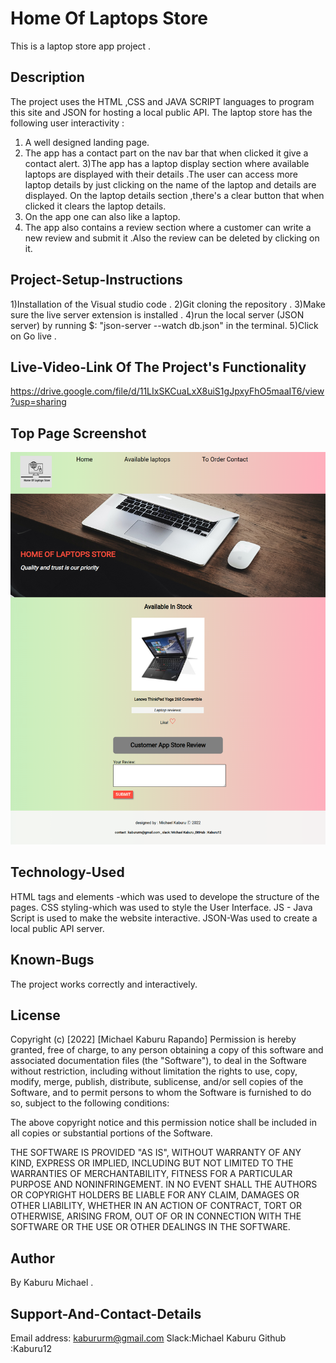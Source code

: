 # Home Of Laptops Store
This is a laptop store app project .

## Description
The project uses the HTML ,CSS and JAVA SCRIPT languages to program this site and JSON for hosting a local public API. The laptop store has the following user interactivity :
1) A well designed landing page.
2) The app has a contact part on the nav bar that when clicked it give a contact alert.
3)The app has a laptop display section where available laptops are displayed with their details .The user can access more laptop details by just clicking on the name of the laptop and details are displayed. On the laptop details section ,there's a clear button that when clicked it clears the laptop details.
4) On the app one can also like a laptop.
5) The app also contains a review section where a customer can write a new review and submit it .Also the review can be deleted by clicking on it.

## Project-Setup-Instructions
1)Installation of the Visual studio code .
2)Git cloning the repository .
3)Make sure the live server extension is installed .
4)run the local server (JSON server) by running $: "json-server --watch db.json"  in the terminal.
5)Click on Go live .

## Live-Video-Link Of The Project's Functionality
https://drive.google.com/file/d/11LIxSKCuaLxX8uiS1gJpxyFhO5maaIT6/view?usp=sharing

## Top Page Screenshot
![image](./Assets/images/project-screenshot.png)

## Technology-Used
HTML tags and elements -which was used to develope the structure of the pages. 
CSS styling-which was used to style the User Interface.
JS - Java Script is used to make the website interactive.
JSON-Was used to create a local public API server.

## Known-Bugs
The project works correctly and interactively.

## License
Copyright (c) [2022] [Michael Kaburu Rapando] Permission is hereby granted, free of charge, to any person obtaining a copy of this software and associated documentation files (the "Software"), to deal in the Software without restriction, including without limitation the rights to use, copy, modify, merge, publish, distribute, sublicense, and/or sell copies of the Software, and to permit persons to whom the Software is furnished to do so, subject to the following conditions:

The above copyright notice and this permission notice shall be included in all copies or substantial portions of the Software.

THE SOFTWARE IS PROVIDED "AS IS", WITHOUT WARRANTY OF ANY KIND, EXPRESS OR IMPLIED, INCLUDING BUT NOT LIMITED TO THE WARRANTIES OF MERCHANTABILITY, FITNESS FOR A PARTICULAR PURPOSE AND NONINFRINGEMENT. IN NO EVENT SHALL THE AUTHORS OR COPYRIGHT HOLDERS BE LIABLE FOR ANY CLAIM, DAMAGES OR OTHER LIABILITY, WHETHER IN AN ACTION OF CONTRACT, TORT OR OTHERWISE, ARISING FROM, OUT OF OR IN CONNECTION WITH THE SOFTWARE OR THE USE OR OTHER DEALINGS IN THE SOFTWARE.

## Author
By Kaburu Michael .

## Support-And-Contact-Details
Email address: kabururm@gmail.com Slack:Michael Kaburu
Github :Kaburu12